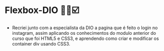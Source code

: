 # Flexbox-DIO :man_student::ballot_box_with_check:

- Recriei junto com a especialista da DIO a pagina que é feito o login no instagram, assim aplicando os conhecimentos do modulo anterior do curso que foi HTML5 e CSS3, e aprendendo como criar e modificar os container div usando CSS3.

